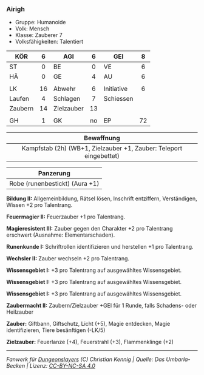 ### Airigh

- Gruppe: Humanoide
- Volk: Mensch
- Klasse: Zauberer 7
- Volksfähigkeiten: Talentiert

| KÖR     |  6  | AGI        |  6  | GEI        |  8  |
| ------- | :-: | ---------- | :-: | ---------- | :-: |
| ST      |  0  | BE         |  0  | VE         |  6  |
| HÄ      |  0  | GE         |  4  | AU         |  6  |
|         |     |            |     |            |     |
| LK      | 16  | Abwehr     |  6  | Initiative |  6  |
| Laufen  |  4  | Schlagen   |  7  | Schiessen  |     |
| Zaubern | 14  | Zielzauber | 13  |            |     |
|         |     |            |     |            |     |
| GH      |  1  | GK         | no  | EP         | 72  |

|                             Bewaffnung                             |
| :----------------------------------------------------------------: |
| Kampfstab (2h) (WB+1, Zielzauber +1, Zauber: Teleport eingebettet) |

|           Panzerung            |
| :----------------------------: |
| Robe (runenbestickt) (Aura +1) |

**Bildung II:** Allgemeinbildung, Rätsel lösen, Inschrift entziffern, Verständigen, Wissen +2 pro Talentrang.

**Feuermagier II:** Feuerzauber +1 pro Talentrang.

**Magieresistent III:** Zauber gegen den Charakter +2 pro Talentrang erschwert (Ausnahme: Elementarschaden).

**Runenkunde I:** Schriftrollen identifizieren und herstellen +1 pro Talentrang.

**Wechsler II:** Zauber wechseln +2 pro Talentrang.

**Wissensgebiet I:** +3 pro Talentrang auf ausgewähltes Wissensgebiet.

**Wissensgebiet I:** +3 pro Talentrang auf ausgewähltes Wissensgebiet.

**Wissensgebiet I:** +3 pro Talentrang auf ausgewähltes Wissensgebiet.

**Zaubermacht II:** Zaubern/Zielzauber +GEI für 1 Runde, falls Schadens- oder Heilzauber

**Zauber:** Giftbann, Giftschutz, Licht (+5), Magie entdecken, Magie identifizieren, Tiere besänftigen (-LK/5)

**Zielzauber:** Feuerlanze (+4), Feuerstrahl (+3), Flammenklinge (+2)

---

_Fanwerk für [Dungeonslayers](https://www.dungeonslayers.net/) (C) Christian Kennig | Quelle: Das Umbarla-Becken | Lizenz: [CC-BY-NC-SA 4.0](https://creativecommons.org/licenses/by-nc-sa/4.0/deed.de)_
